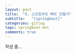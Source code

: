 ```yaml
---
layout: post
title:  "5. 스프링부트 MVC 만들기"
subtitle:   "[springboot]"
categories: gitlog
tags: springboot-mvc
comments: true
---
```


작성 중...

